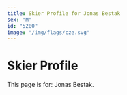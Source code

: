 ```yaml
---
title: Skier Profile for Jonas Bestak
sex: "M"
id: "5200"
image: "/img/flags/cze.svg" 
---
```


# Skier Profile

This page is for: Jonas Bestak.
    